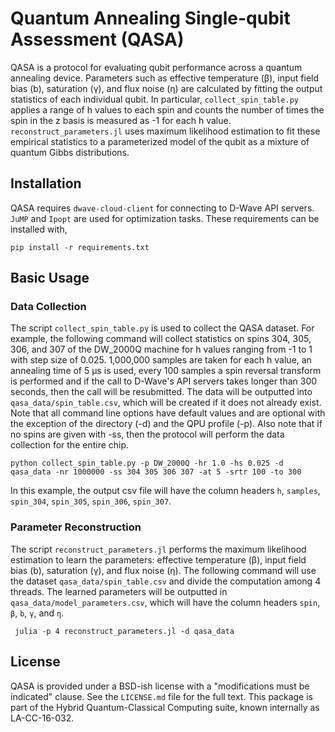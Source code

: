 # Quantum Annealing Single-qubit Assessment (QASA)
QASA is a protocol for evaluating qubit performance across a quantum annealing device. Parameters such as effective temperature (β), input field bias (b), saturation (γ), and flux noise (η) are calculated by fitting the output statistics of each individual qubit. In particular, `collect_spin_table.py` applies a range of h values to each spin and counts the number of times the spin in the z basis is measured as -1 for each h value. `reconstruct_parameters.jl` uses maximum likelihood estimation to fit these empirical statistics to a parameterized model of the qubit as a mixture of quantum Gibbs distributions.

## Installation
QASA requires `dwave-cloud-client` for connecting to D-Wave API servers. `JuMP` and `Ipopt` are used for optimization tasks.
These requirements can be installed with,
```
pip install -r requirements.txt
```
## Basic Usage

### Data Collection
The script `collect_spin_table.py` is used to collect the QASA dataset. For example, the following command will collect statistics on spins 304, 305, 306, and 307 of the DW_2000Q machine for h values ranging from -1 to 1 with step size of 0.025. 1,000,000 samples are taken for each h value, an annealing time of 5 µs is used, every 100 samples a spin reversal transform is performed and if the call to D-Wave's API servers takes longer than 300 seconds, then the call will be resubmitted. The data will be outputted into  `qasa_data/spin_table.csv`, which will be created if it does not already exist. Note that all command line options have default values and are optional with the exception of the directory (-d) and the QPU profile (-p). Also note that if no spins are given with -ss, then the protocol will perform the data collection for the entire chip.
```
python collect_spin_table.py -p DW_2000Q -hr 1.0 -hs 0.025 -d qasa_data -nr 1000000 -ss 304 305 306 307 -at 5 -srtr 100 -to 300
```

In this example, the output csv file will have the column headers `h`, `samples`, `spin_304`, `spin_305`, `spin_306`, `spin_307`.

### Parameter Reconstruction
The script `reconstruct_parameters.jl` performs the maximum likelihood estimation to learn the parameters: effective temperature (β), input field bias (b), saturation (γ), and flux noise (η). The following command will use the dataset `qasa_data/spin_table.csv` and divide the computation among 4 threads. The learned parameters will be outputted in `qasa_data/model_parameters.csv`, which will have the column headers `spin`, `β`, `b`, `γ`, and `η`.
```
 julia -p 4 reconstruct_parameters.jl -d qasa_data
```

## License
QASA is provided under a BSD-ish license with a "modifications must be indicated" clause.  See the `LICENSE.md` file for the full text.
This package is part of the Hybrid Quantum-Classical Computing suite, known internally as LA-CC-16-032.
